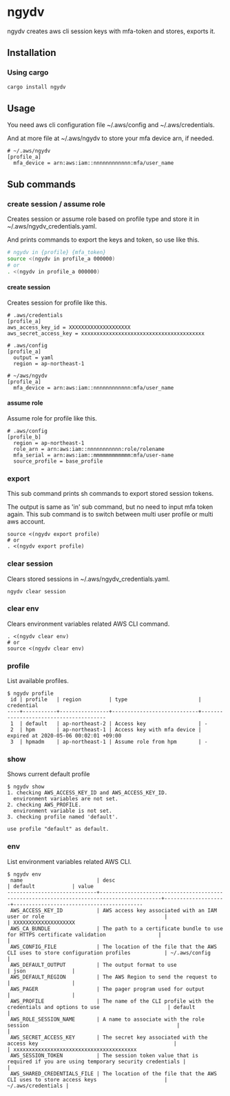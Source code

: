 # ngydv
ngydv creates aws cli session keys with mfa-token and stores, exports it.

## Installation
### Using cargo

```bash
cargo install ngydv
```

## Usage
You need aws cli configuration file ~/.aws/config and ~/.aws/credentials.

And at more file at ~/.aws/ngydv to store your mfa device arn, if needed.

```~/.aws/ngydv
# ~/.aws/ngydv
[profile_a]
  mfa_device = arn:aws:iam::nnnnnnnnnnnn:mfa/user_name
```

## Sub commands
### create session / assume role
Creates session or assume role based on profile type and store it in ~/.aws/ngydv_credentials.yaml.

And prints commands to export the keys and token, so use like this.

```bash
# ngydv in {profile} {mfa_token}
source <(ngydv in profile_a 000000)
# or
. <(ngydv in profile_a 000000)
```

#### create session
Creates session for profile like this.

``` .aws/credentials
# .aws/credentials
[profile_a]
aws_access_key_id = XXXXXXXXXXXXXXXXXXXX
aws_secret_access_key = xxxxxxxxxxxxxxxxxxxxxxxxxxxxxxxxxxxxxxxx
```

``` .aws/config
# .aws/config
[profile_a]
  output = yaml
  region = ap-northeast-1
```

```~/.aws/ngydv
# ~/aws/ngydv
[profile_a]
  mfa_device = arn:aws:iam::nnnnnnnnnnnn:mfa/user_name
```

#### assume role
Assume role for profile like this.

``` .aws/config
# .aws/config
[profile_b]
  region = ap-northeast-1
  role_arn = arn:aws:iam::nnnnnnnnnnn:role/rolename
  mfa_serial = arn:aws:iam::mmmmmmmmmmmm:mfa/user-name
  source_profile = base_profile
```

### export
This sub command prints sh commands to export stored session tokens.

The output is same as 'in' sub command, but no need to input mfa token again. This sub command is to switch between multi user profile or multi aws account.

```
source <(ngydv export profile)
# or
. <(ngydv export profile)
```

### clear session
Clears stored sessions in ~/.aws/ngydv_credentials.yaml.

```
ngydv clear session
```

### clear env
Clears environment variables related AWS CLI command.

```
. <(ngydv clear env)
# or
source <(ngydv clear env)
```

### profile
List available profiles.

```
$ ngydv profile
 id | profile   | region         | type                       | credential
----+-----------+----------------+----------------------------+---------------------------------------
 1  | default   | ap-northeast-2 | Access key                 | -
 2  | hpm       | ap-northeast-1 | Access key with mfa device | expired at 2020-05-06 00:02:01 +09:00
 3  | hpmadm    | ap-northeast-1 | Assume role from hpm       | -
```

### show
Shows current default profile

```
$ ngydv show
1. checking AWS_ACCESS_KEY_ID and AWS_ACCESS_KEY_ID.
  environment variables are not set.
2. checking AWS_PROFILE.
  environment variable is not set.
3. checking profile named 'default'.

use profile "default" as default.
```

### env
List environment variables related AWS CLI.

```
$ ngydv env
 name                        | desc                                                                                     | default            | value
-----------------------------+------------------------------------------------------------------------------------------+--------------------+------------------------------------------
 AWS_ACCESS_KEY_ID           | AWS access key associated with an IAM user or role                                       |                    | XXXXXXXXXXXXXXXXXXXX
 AWS_CA_BUNDLE               | The path to a certificate bundle to use for HTTPS certificate validation                 |                    |
 AWS_CONFIG_FILE             | The location of the file that the AWS CLI uses to store configuration profiles           | ~/.aws/config      |
 AWS_DEFAULT_OUTPUT          | The output format to use                                                                 | json               |
 AWS_DEFAULT_REGION          | The AWS Region to send the request to                                                    |                    |
 AWS_PAGER                   | The pager program used for output                                                        |                    |
 AWS_PROFILE                 | The name of the CLI profile with the credentials and options to use                      | default            |
 AWS_ROLE_SESSION_NAME       | A name to associate with the role session                                                |                    |
 AWS_SECRET_ACCESS_KEY       | The secret key associated with the access key                                            |                    | xxxxxxxxxxxxxxxxxxxxxxxxxxxxxxxxxxxxxxxx
 AWS_SESSION_TOKEN           | The session token value that is required if you are using temporary security credentials |                    |
 AWS_SHARED_CREDENTIALS_FILE | The location of the file that the AWS CLI uses to store access keys                      | ~/.aws/credentials |
```
